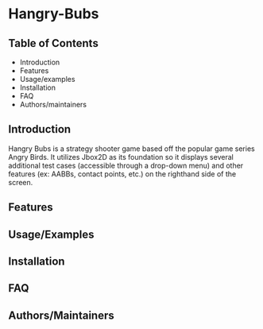# Hangry-Bubs

Table of Contents
---------------------

* Introduction
* Features
* Usage/examples
* Installation
* FAQ
* Authors/maintainers

Introduction
------------

Hangry Bubs is a strategy shooter game based off the popular game series Angry Birds. It utilizes Jbox2D as its foundation so it displays several additional test cases (accessible through a drop-down menu) and other features (ex: AABBs, contact points, etc.) on the righthand side of the screen.

Features
----------

Usage/Examples
-------------

Installation
----------

FAQ
------

Authors/Maintainers
---------------------

